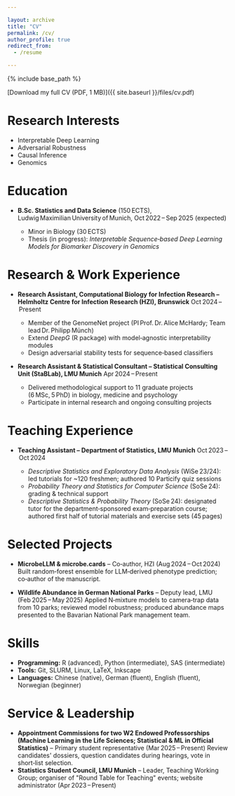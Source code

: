 ```yaml
---

layout: archive
title: "CV"
permalink: /cv/
author_profile: true
redirect_from:
  - /resume

---
```


{% include base_path %}

[Download my full CV (PDF, 1 MB)]({{ site.baseurl }}/files/cv.pdf)

# Research Interests

* Interpretable Deep Learning
* Adversarial Robustness
* Causal Inference
* Genomics

# Education

* **B.Sc. Statistics and Data Science** (150 ECTS), Ludwig Maximilian University of Munich, Oct 2022 – Sep 2025 (expected)

  * Minor in Biology (30 ECTS)
  * Thesis (in progress): *Interpretable Sequence‑based Deep Learning Models for Biomarker Discovery in Genomics*

# Research & Work Experience

* **Research Assistant, Computational Biology for Infection Research – Helmholtz Centre for Infection Research (HZI), Brunswick**
  Oct 2024 – Present

  * Member of the GenomeNet project (PI Prof. Dr. Alice McHardy; Team lead Dr. Philipp Münch)
  * Extend *DeepG* (R package) with model‑agnostic interpretability modules
  * Design adversarial stability tests for sequence‑based classifiers

* **Research Assistant & Statistical Consultant – Statistical Consulting Unit (StaBLab), LMU Munich**
  Apr 2024 – Present

  * Delivered methodological support to 11 graduate projects (6 MSc, 5 PhD) in biology, medicine and psychology
  * Participate in internal research and ongoing consulting projects

# Teaching Experience

* **Teaching Assistant – Department of Statistics, LMU Munich**
  Oct 2023 – Oct 2024

  * *Descriptive Statistics and Exploratory Data Analysis* (WiSe 23/24): led tutorials for \~120 freshmen; authored 10 Particify quiz sessions
  * *Probability Theory and Statistics for Computer Science* (SoSe 24): grading & technical support
  * *Descriptive Statistics & Probability Theory* (SoSe 24): designated tutor for the department‑sponsored exam‑preparation course; authored first half of tutorial materials and exercise sets (45 pages)

# Selected Projects

* **MicrobeLLM & microbe.cards** – Co‑author, HZI (Aug 2024 – Oct 2024)
  Built random‑forest ensemble for LLM‑derived phenotype prediction; co‑author of the manuscript.

* **Wildlife Abundance in German National Parks** – Deputy lead, LMU (Feb 2025 – May 2025)
  Applied N‑mixture models to camera‑trap data from 10 parks; reviewed model robustness; produced abundance maps presented to the Bavarian National Park management team.

# Skills

* **Programming:** R (advanced), Python (intermediate), SAS (intermediate)
* **Tools:** Git, SLURM, Linux, LaTeX, Inkscape
* **Languages:** Chinese (native), German (fluent), English (fluent), Norwegian (beginner)

# Service & Leadership

* **Appointment Commissions for two W2 Endowed Professorships (Machine Learning in the Life Sciences; Statistical & ML in Official Statistics)** – Primary student representative (Mar 2025 – Present)
  Review candidates' dossiers, question candidates during hearings, vote in short‑list selection.
* **Statistics Student Council, LMU Munich** – Leader, Teaching Working Group; organiser of "Round Table for Teaching" events; website administrator (Apr 2023 – Present)
